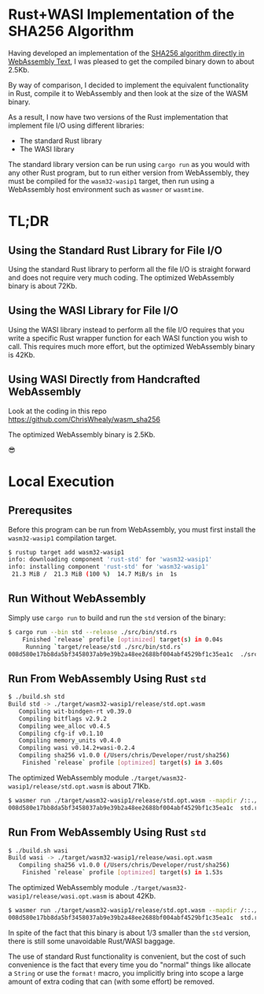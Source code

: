 # Rust+WASI Implementation of the SHA256 Algorithm

Having developed an implementation of the [SHA256 algorithm directly in WebAssembly Text](https://github.com/ChrisWhealy/wasm_sha256), I was pleased to get the compiled binary down to about 2.5Kb.

By way of comparison, I decided to implement the equivalent functionality in Rust, compile it to WebAssembly and then look at the size of the WASM binary.

As a result, I now have two versions of the Rust implementation that implement file I/O using different libraries:
* The standard Rust library
* The WASI library

The standard library version can be run using `cargo run` as you would with any other Rust program, but to run either version from WebAssembly, they must be compiled for the `wasm32-wasip1` target, then run using a WebAssembly host environment such as `wasmer` or `wasmtime`. 

# TL;DR

## Using the Standard Rust Library for File I/O

Using the standard Rust library to perform all the file I/O is straight forward and does not require very much coding.
The optimized WebAssembly binary is about 72Kb.

## Using the WASI Library for File I/O

Using the WASI library instead to perform all the file I/O requires that you write a specific Rust wrapper function for each WASI function you wish to call.
This requires much more effort, but the optimized WebAssembly binary is 42Kb.  

## Using WASI Directly from Handcrafted WebAssembly

Look at the coding in this repo <https://github.com/ChrisWhealy/wasm_sha256>

The optimized WebAssembly binary is 2.5Kb.

😎

# Local Execution

## Prerequsites

Before this program can be run from WebAssembly, you must first install the `wasm32-wasip1` compilation target.

```bash
$ rustup target add wasm32-wasip1
info: downloading component 'rust-std' for 'wasm32-wasip1'
info: installing component 'rust-std' for 'wasm32-wasip1'
 21.3 MiB /  21.3 MiB (100 %)  14.7 MiB/s in  1s
```

## Run Without WebAssembly

Simply use `cargo run` to build and run the `std` version of the binary:

```bash
$ cargo run --bin std --release ./src/bin/std.rs
    Finished `release` profile [optimized] target(s) in 0.04s
     Running `target/release/std ./src/bin/std.rs`
008d580e17bb8da5bf3458037ab9e39b2a48ee2688bf004abf4529bf1c35ea1c  ./src/bin/std.rs
```

## Run From WebAssembly Using Rust `std`

```bash
$ ./build.sh std
Build std -> ./target/wasm32-wasip1/release/std.opt.wasm
   Compiling wit-bindgen-rt v0.39.0
   Compiling bitflags v2.9.2
   Compiling wee_alloc v0.4.5
   Compiling cfg-if v0.1.10
   Compiling memory_units v0.4.0
   Compiling wasi v0.14.2+wasi-0.2.4
   Compiling sha256 v1.0.0 (/Users/chris/Developer/rust/sha256)
    Finished `release` profile [optimized] target(s) in 3.60s
```

The optimized WebAssembly module `./target/wasm32-wasip1/release/std.opt.wasm` is about 71Kb.

```bash
$ wasmer run ./target/wasm32-wasip1/release/std.opt.wasm --mapdir /::./src/bin -- std.rs
008d580e17bb8da5bf3458037ab9e39b2a48ee2688bf004abf4529bf1c35ea1c  std.rs
```

## Run From WebAssembly Using Rust `std`

```bash
$ ./build.sh wasi                                                                       
Build wasi -> ./target/wasm32-wasip1/release/wasi.opt.wasm
   Compiling sha256 v1.0.0 (/Users/chris/Developer/rust/sha256)
    Finished `release` profile [optimized] target(s) in 1.53s
```

The optimized WebAssembly module `./target/wasm32-wasip1/release/wasi.opt.wasm` is about 42Kb.

```bash
$ wasmer run ./target/wasm32-wasip1/release/std.opt.wasm --mapdir /::./src/bin -- std.rs
008d580e17bb8da5bf3458037ab9e39b2a48ee2688bf004abf4529bf1c35ea1c  std.rs
```

In spite of the fact that this binary is about 1/3 smaller than the `std` version, there is still some unavoidable Rust/WASI baggage.

The use of standard Rust functionality is convenient, but the cost of such convenience is the fact that every time you do "normal" things like allocate a `String` or use the `format!` macro, you implicitly bring into scope a large amount of extra coding that can (with some effort) be removed. 
